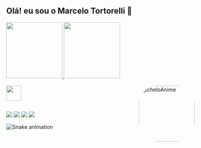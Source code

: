 ## Olá! eu sou o Marcelo Tortorelli 👋

<div> 
  <a href="https://github.com/marcelotortorelli">
  <img height="150em" src="https://github-readme-stats.vercel.app/api?username=marcelotortorelli&show_icons=true&theme=dracula&include_all_commits=true&count_private=true"/>
  <img height="150em" src="https://github-readme-stats.vercel.app/api/top-langs/?username=marcelotortorelli&layout=compact&langs_count=7&theme=dracula"/>
</div>

<div style="display: inline_block"><br>
   <img height="40"  src="https://cdn.jsdelivr.net/gh/devicons/devicon/icons/java/java-original-wordmark.svg" />
  <img align="right" alt="tcheloAnime" height="150" style="border-radius:50px;" src="https://media.discordapp.net/attachments/1023873816704856098/1024403826050085024/fine.png">
  </div>
  
 
  
  ##
  
  <div> 
  <a href="https://www.youtube.com/channel/UCENjoHOAyGtbTt16MBd1mQA" target="_blank"><img src="https://img.shields.io/badge/YouTube-FF0000?style=for-the-badge&logo=youtube&logoColor=white" target="_blank"></a>
  <a href="https://instagram.com/tortorelli__" target="_blank"><img src="https://img.shields.io/badge/-Instagram-%23E4405F?style=for-the-badge&logo=instagram&logoColor=white" target="_blank"></a>
 	<a href="https://www.twitch.tv/eTchelo" target="_blank"><img src="https://img.shields.io/badge/Twitch-9146FF?style=for-the-badge&logo=twitch&logoColor=white" target="_blank"></a> 
  <a href = "mailto:marcelo.marini64@gmail.com"><img src="https://img.shields.io/badge/-Gmail-%23333?style=for-the-badge&logo=gmail&logoColor=white" target="_blank"></a> 
 
  ![Snake animation](https://github.com/marcelotortorelli/marcelotortorelli/blob/output/github-contribution-grid-snake.svg)
 
</div>
  
